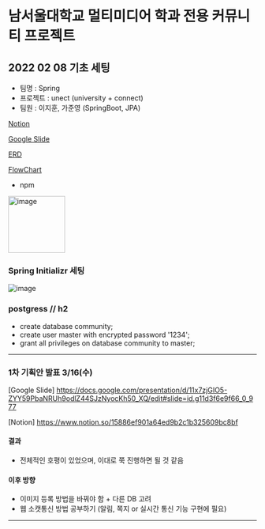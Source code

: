 # 남서울대학교 멀티미디어 학과 전용 커뮤니티 프로젝트

## 2022 02 08 기초 세팅

- 팀명 : Spring
- 프로젝트 : unect (university + connect)
- 팀원 : 이지훈, 가준영 (SpringBoot, JPA)

[Notion](https://www.notion.so/c080919d0f1e48c68971c8e96b997072)

[Google Slide](https://docs.google.com/presentation/d/1LgabB2Cvdc6RZfzv0Peh3Mi5cjkarMOXQIVbpFCfW1U/edit#slide=id.p)

[ERD](https://www.erdcloud.com/d/c6fnKuozMTH2YMWaS)

[FlowChart](https://app.diagrams.net/#G16A5Jk-hlk1xUnX1pVzuDqR5D5I43Seua)

- npm 
<img width="115" alt="image" src="https://user-images.githubusercontent.com/53300830/155288339-6e533621-eed1-40f1-a76b-552a3a4ee43c.png">

### Spring Initializr 세팅 
![image](https://user-images.githubusercontent.com/53300830/152991455-f48272b1-a1b2-4267-aa0f-2948daa15546.png)

### postgress // h2
- create database community;
- create user master with encrypted password '1234';
- grant all privileges on database community to master;

<hr/>

### 1차 기획안 발표 3/16(수)
[Google Slide] https://docs.google.com/presentation/d/11x7zjGIO5-ZYY59PbaNRUh9odlZ44SJzNyocKh50_XQ/edit#slide=id.g11d3f6e9f66_0_977

[Notion] https://www.notion.so/15886ef901a64ed9b2c1b325609bc8bf

#### 결과
- 전체적인 호평이 있었으며, 이대로 쭉 진행하면 될 것 같음

#### 이후 방향
- 이미지 등록 방법을 바꿔야 함 + 다른 DB 고려
- 웹 소캣통신 방법 공부하기 (알림, 쪽지 or 실시간 통신 기능 구현에 필요)
<hr/>

